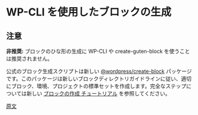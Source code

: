 <!-- 
# Generate Blocks with WP-CLI
 -->
# WP-CLI を使用したブロックの生成
<!-- 
## WARNING
 -->
## 注意

<!-- 
**Deprecated:** It is no longer recommended to use WP-CLI or create-guten-block to generate block scaffolding.
 -->
**非推奨:** ブロックのひな形の生成に WP-CLI や create-guten-block を使うことは推奨されません。

<!-- 
The official script to generate a block is the new [@wordpress/create-block](/packages/create-block/README.md) package. This package follows the new block directory guidelines, and creates the proper block, environment, and standards set by the project. See the new [Create a Block tutorial](/docs/getting-started/tutorials/create-block/README.md) for a complete walk-through.
 -->
公式のブロック生成スクリプトは新しい [@wordpress/create-block](https://ja.wordpress.org/team/handbook/block-editor/reference-guides/packages/packages-create-block/) パッケージです。このパッケージは新しいブロックディレクトリガイドラインに従い、適切にブロック、環境、プロジェクトの標準セットを作成します。完全なステップについては新しい [ブロックの作成 チュートリアル](https://ja.wordpress.org/team/handbook/block-editor/handbook/tutorials/create-block/) を参照してください。

[原文](https://github.com/WordPress/gutenberg/blob/trunk/docs/how-to-guides/block-tutorial/generate-blocks-with-wp-cli.md)

